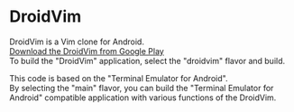 # DroidVim

DroidVim is a Vim clone for Android.  
[Download the DroidVim from Google Play](https://play.google.com/store/apps/details?id=com.droidvim)  
To build the "DroidVim" application, select the "droidvim" flavor and build.

This code is based on the "Terminal Emulator for Android".  
By selecting the "main" flavor, you can build the "Terminal Emulator for Android" compatible application with various functions of the DroidVim.
